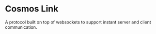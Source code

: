 # Cosmos Link
A protocol built on top of websockets to support instant server and client communication.
